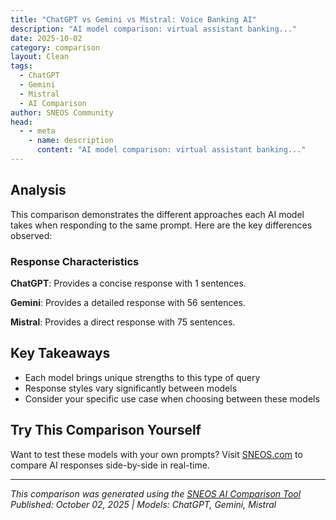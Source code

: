 ```yaml
---
title: "ChatGPT vs Gemini vs Mistral: Voice Banking AI"
description: "AI model comparison: virtual assistant banking..."
date: 2025-10-02
category: comparison
layout: Clean
tags:
  - ChatGPT
  - Gemini
  - Mistral
  - AI Comparison
author: SNEOS Community
head:
  - - meta
    - name: description
      content: "AI model comparison: virtual assistant banking..."
---
```


<ChatComparison
  title="ChatGPT vs Gemini vs Mistral: Voice Banking AI"
  prompt="virtual assistant banking"
  :responses='{
    "ChatGPT": "Error calling OpenAI API.",
    "Gemini": "Virtual assistant banking is a rapidly evolving field that uses AI-powered virtual assistants to provide customers with banking services through voice or text-based interfaces. Here\u0027s a comprehensive overview:\n\n**What is Virtual Assistant Banking?**\n\nVirtual assistant banking leverages technologies like:\n\n*   **Natural Language Processing (NLP):** Enables computers to understand and process human language.\n*   **Machine Learning (ML):** Allows the assistant to learn from interactions and improve its performance.\n*   **Artificial Intelligence (AI):** Powers the assistant\u0027s ability to understand intent, personalize responses, and automate tasks.\n*   **Voice Recognition:** Converts spoken language into text for processing.\n*   **Text-to-Speech (TTS):** Converts text into spoken language for output.\n*   **API Integrations:** Connects the assistant to various banking systems and services.\n\n**How Does It Work?**\n\n1.  **User Interaction:** Customers interact with the virtual assistant through various channels like:\n    *   **Voice:** Via smart speakers (e.g., Amazon Echo, Google Home), smartphones, or dedicated banking apps.\n    *   **Text:** Via mobile banking apps, chatbots on the bank\u0027s website, or messaging platforms.\n2.  **Language Processing:** The virtual assistant processes the user\u0027s input (voice or text) using NLP to understand the intent of the request.\n3.  **Information Retrieval \u0026 Task Execution:** The assistant accesses relevant information from the bank\u0027s systems and executes the requested task (e.g., checking balance, transferring funds).\n4.  **Response Generation:** The assistant generates a response in natural language (text or voice) to provide the customer with the requested information or confirmation of the task.\n\n**Benefits of Virtual Assistant Banking:**\n\n*   **24/7 Availability:**  Customers can access banking services anytime, anywhere.\n*   **Convenience:** Simple tasks can be completed quickly and easily without visiting a branch or logging into a website.\n*   **Personalization:**  Virtual assistants can personalize their responses and recommendations based on individual customer data and preferences.\n*   **Improved Customer Experience:**  Provides a more seamless and intuitive way for customers to interact with their bank.\n*   **Reduced Costs for Banks:**  Automating routine tasks can reduce the workload of human customer service representatives, lowering operational costs.\n*   **Enhanced Security:** Voice biometrics and other security measures can enhance the security of banking transactions.\n*   **Accessibility:** Can improve accessibility for customers with disabilities.\n*   **Increased Efficiency:** Automates routine tasks, freeing up staff for more complex issues.\n*   **Proactive Assistance:** Some assistants can proactively offer help or suggestions based on user behavior.\n\n**Use Cases in Banking:**\n\nVirtual assistants can handle a wide range of banking tasks, including:\n\n*   **Account Information:**\n    *   Checking account balances\n    *   Viewing transaction history\n    *   Checking credit card limits\n    *   Requesting account statements\n*   **Payments and Transfers:**\n    *   Transferring funds between accounts\n    *   Paying bills\n    *   Sending money to friends and family\n    *   Setting up recurring payments\n*   **Customer Service:**\n    *   Answering frequently asked questions (FAQs)\n    *   Providing information on banking products and services\n    *   Assisting with account management\n    *   Routing customers to human agents when necessary\n*   **Financial Management:**\n    *   Budgeting assistance\n    *   Spending tracking\n    *   Providing financial advice\n    *   Alerts and notifications (e.g., low balance, unusual activity)\n*   **Card Management:**\n    *   Activating a new card\n    *   Reporting a lost or stolen card\n    *   Disputing a transaction\n    *   Locking/Unlocking a card\n*   **Loan Applications:**\n    *   Providing information on loan products\n    *   Assisting with the application process\n    *   Checking the status of an application\n*   **Security:**\n    *   Fraud detection and prevention\n    *   Account verification\n\n**Examples of Virtual Assistant Banking:**\n\n*   **Bank of America\u0027s Erica:** A virtual financial assistant within the Bank of America mobile app.\n*   **Capital One\u0027s Eno:** A chatbot that interacts with customers via text message.\n*   **U.S. Bank\u0027s Smart Assistant:**  A voice-activated virtual assistant that works with Google Assistant and Amazon Alexa.\n*   **Many smaller banks and credit unions** are using chatbot platforms like Kasisto, Clinc, and Personetics to offer virtual assistant services.\n\n**Challenges and Considerations:**\n\n*   **Security and Privacy:** Protecting customer data and ensuring secure transactions is paramount.\n*   **Accuracy and Reliability:**  Ensuring the virtual assistant understands requests correctly and provides accurate information.\n*   **Integration with Legacy Systems:** Integrating virtual assistants with existing banking infrastructure can be complex.\n*   **Customer Adoption:**  Convincing customers to use virtual assistants instead of traditional methods.\n*   **Bias and Fairness:**  Ensuring the AI algorithms used are free from bias and treat all customers fairly.\n*   **Escalation to Human Agents:**  Providing a seamless transition to human agents when the virtual assistant cannot handle a request.\n*   **Regulations and Compliance:**  Adhering to relevant banking regulations and compliance requirements.\n*   **Language Support:** Offering support for multiple languages to cater to a diverse customer base.\n\n**Future Trends:**\n\n*   **Hyper-Personalization:** Virtual assistants will become even more personalized, offering tailored advice and recommendations based on individual financial goals and behaviors.\n*   **Proactive Insights:**  Virtual assistants will proactively identify opportunities for customers to save money, improve their financial health, or avoid potential problems.\n*   **Integration with Other Financial Services:**  Virtual assistants will integrate with other financial services, such as investment platforms and insurance providers.\n*   **Increased Use of Voice Biometrics:**  Voice biometrics will become more prevalent as a means of authenticating users and securing transactions.\n*   **Advanced AI Capabilities:**  Virtual assistants will become more sophisticated, with enhanced abilities to understand complex requests, learn from interactions, and provide more human-like responses.\n*   **More Conversational AI:**  Moving towards more natural and engaging conversations with the AI.\n\n**Conclusion:**\n\nVirtual assistant banking offers significant potential to transform the way customers interact with their banks. By providing convenient, personalized, and secure access to banking services, virtual assistants can enhance the customer experience, reduce costs, and drive innovation in the financial industry.  However, careful consideration must be given to security, accuracy, and ethical concerns to ensure responsible and beneficial implementation.\n",
    "Mistral": "Creating a virtual assistant for banking involves integrating various technologies such as natural language processing (NLP), machine learning, and secure data handling to provide a seamless and efficient customer experience. Here are some key features and considerations for developing a virtual assistant in the banking sector:\n\n### Key Features\n\n1. **Account Management**\n   - **Balance Inquiries:** Allow users to check their account balances.\n   - **Transaction History:** Provide detailed transaction histories.\n   - **Account Alerts:** Set up and manage alerts for account activities.\n\n2. **Payments and Transfers**\n   - **Bill Payments:** Facilitate bill payments to registered payees.\n   - **Fund Transfers:** Enable transfers between accounts or to other bank accounts.\n   - **Peer-to-Peer Payments:** Support payments to friends and family.\n\n3. **Customer Support**\n   - **FAQs:** Answer frequently asked questions about banking services.\n   - **Issue Resolution:** Assist with common issues like lost cards, fraud alerts, etc.\n   - **Appointment Scheduling:** Schedule appointments with bank representatives.\n\n4. **Financial Advice**\n   - **Budgeting Tools:** Help users create and manage budgets.\n   - **Investment Tips:** Provide basic investment advice and recommendations.\n   - **Credit Score Monitoring:** Offer insights into credit scores and how to improve them.\n\n5. **Security Features**\n   - **Authentication:** Use multi-factor authentication for secure access.\n   - **Fraud Detection:** Monitor for unusual activities and alert users.\n   - **Data Encryption:** Ensure all data is encrypted and securely stored.\n\n### Technology Stack\n\n1. **Natural Language Processing (NLP)**\n   - **Speech Recognition:** Convert spoken language into text.\n   - **Text Analysis:** Understand and interpret user queries.\n   - **Sentiment Analysis:** Gauge user sentiment to provide appropriate responses.\n\n2. **Machine Learning**\n   - **Predictive Analytics:** Predict user needs and offer personalized recommendations.\n   - **Anomaly Detection:** Identify unusual patterns that may indicate fraud.\n\n3. **Integration with Banking Systems**\n   - **APIs:** Use APIs to connect with core banking systems for real-time data access.\n   - **Middleware:** Ensure seamless integration with legacy systems.\n\n4. **User Interface**\n   - **Chatbots:** Implement chatbots for text-based interactions.\n   - **Voice Assistants:** Develop voice-based assistants for hands-free interactions.\n   - **Mobile Apps:** Integrate the virtual assistant into the bank\u0027s mobile app.\n\n### Security Considerations\n\n1. **Data Privacy**\n   - **Compliance:** Ensure compliance with regulations like GDPR, CCPA, etc.\n   - **Anonymization:** Anonymize sensitive data to protect user privacy.\n\n2. **Authentication**\n   - **Biometrics:** Use biometric authentication methods like fingerprint or facial recognition.\n   - **OTP:** Implement one-time passwords for secure transactions.\n\n3. **Encryption**\n   - **End-to-End Encryption:** Ensure all communications are encrypted.\n   - **Data Storage:** Use encrypted storage solutions for sensitive data.\n\n### Implementation Steps\n\n1. **Requirement Gathering**\n   - Identify the key features and functionalities required.\n   - Understand user needs and pain points.\n\n2. **Design and Development**\n   - Design the user interface and user experience (UI/UX).\n   - Develop the NLP and machine learning models.\n   - Integrate with banking systems and APIs.\n\n3. **Testing**\n   - Conduct thorough testing to ensure functionality and security.\n   - Perform user acceptance testing (UAT) to gather feedback.\n\n4. **Deployment**\n   - Deploy the virtual assistant on various platforms (web, mobile, etc.).\n   - Monitor performance and user interactions.\n\n5. **Maintenance and Updates**\n   - Regularly update the system to address bugs and improve features.\n   - Continuously monitor for security vulnerabilities and address them promptly.\n\n### Example Use Cases\n\n1. **Checking Account Balance**\n   - User: \u0022What is my current balance?\u0022\n   - Virtual Assistant: \u0022Your current balance is $5,000.\u0022\n\n2. **Paying a Bill**\n   - User: \u0022Pay my electricity bill.\u0022\n   - Virtual Assistant: \u0022Your electricity bill of $150 has been paid successfully.\u0022\n\n3. **Setting Up Alerts**\n   - User: \u0022Set up an alert for transactions over $100.\u0022\n   - Virtual Assistant: \u0022Alert set up successfully. You will be notified for transactions over $100.\u0022\n\n4. **Financial Advice**\n   - User: \u0022How can I improve my credit score?\u0022\n   - Virtual Assistant: \u0022You can improve your credit score by paying your bills on time, reducing your debt, and avoiding new credit applications.\u0022\n\nBy focusing on these key features and considerations, you can create a robust and user-friendly virtual assistant for banking that enhances customer satisfaction and operational efficiency."
  }'
  published-date="12:53"
/>

## Analysis

This comparison demonstrates the different approaches each AI model takes when responding to the same prompt. Here are the key differences observed:

### Response Characteristics

**ChatGPT**: Provides a concise response with 1 sentences. 

**Gemini**: Provides a detailed response with 56 sentences. 

**Mistral**: Provides a direct response with 75 sentences. 

## Key Takeaways

- Each model brings unique strengths to this type of query
- Response styles vary significantly between models
- Consider your specific use case when choosing between these models

## Try This Comparison Yourself

Want to test these models with your own prompts? Visit [SNEOS.com](https://sneos.com) to compare AI responses side-by-side in real-time.

---

*This comparison was generated using the [SNEOS AI Comparison Tool](https://sneos.com)*
*Published: October 02, 2025 | Models: ChatGPT, Gemini, Mistral*
